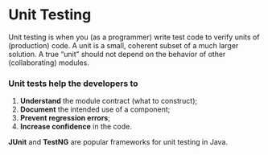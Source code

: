 # Unit Testing 

Unit testing is when you (as a programmer) write test code to verify units of (production) code. A unit is a small, coherent subset of a much larger solution. A true “unit” should not depend on the
behavior of other (collaborating) modules.

### Unit tests help the developers to 
1. **Understand** the module contract (what to construct); 
2. **Document** the intended use of a component; 
3. **Prevent regression errors**; 
4. **Increase confidence** in the code.

**JUnit** and **TestNG** are popular frameworks for unit testing in Java.
 
